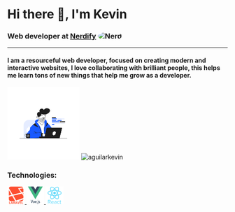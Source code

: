 # Hi there 👋, I'm Kevin 
### Web developer at <a href="https://getnerdify.com">Nerdify</a> <img alt="Nerd" style="border-radius: 100%;" src="https://avatars.githubusercontent.com/u/9060523?s=200&v=4" width="25">
<hr>

#### I am a resourceful web developer, focused on creating modern and interactive websites, I love collaborating with brilliant people, this helps me learn tons of new things that help me grow as a developer.</p>

<img width="165" src="76246-test-raffle.gif"/> </span> <span><img src="https://github-readme-stats.vercel.app/api/top-langs?username=aguilarkevin&show_icons=true&locale=en&layout=compact&theme=dark" alt="aguilarkevin" />  </span>

### Technologies:

<div width="180" align="left"> 
<a href="https://laravel.com/" target="_blank">
<img src="https://raw.githubusercontent.com/devicons/devicon/master/icons/laravel/laravel-plain-wordmark.svg" alt="laravel" width="40" height="40"/> 
</a> 
<a href="https://vuejs.org/" target="_blank"> 
<img src="https://raw.githubusercontent.com/devicons/devicon/master/icons/vuejs/vuejs-original-wordmark.svg" alt="vuejs" width="40" height="40"/>
</a> 
<a href="https://reactjs.org/" target="_blank">
<img src="https://raw.githubusercontent.com/devicons/devicon/master/icons/react/react-original-wordmark.svg" alt="react" width="40" height="40"/>
</a>
</div>
